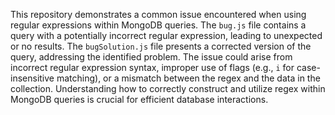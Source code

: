 This repository demonstrates a common issue encountered when using regular expressions within MongoDB queries. The `bug.js` file contains a query with a potentially incorrect regular expression, leading to unexpected or no results. The `bugSolution.js` file presents a corrected version of the query, addressing the identified problem.  The issue could arise from incorrect regular expression syntax, improper use of flags (e.g., `i` for case-insensitive matching), or a mismatch between the regex and the data in the collection. Understanding how to correctly construct and utilize regex within MongoDB queries is crucial for efficient database interactions.